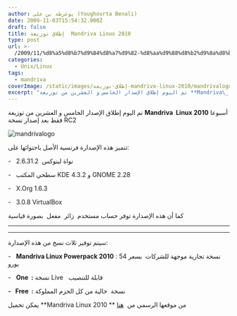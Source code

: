 ```yaml
---
author: يوغرطة بن علي (Youghourta Benali)
date: 2009-11-03T15:54:32.000Z
draft: false
title: إطلاق توزيعة  Mandriva Linux 2010
type: post
url: >-
  /2009/11/%d8%a5%d8%b7%d9%84%d8%a7%d9%82-%d8%aa%d9%88%d8%b2%d9%8a%d8%b9%d8%a9-mandriva-linux-2010/
categories:
  - Unix/Linux
tags:
  - mandriva
coverImage: /static/images/إطلاق-توزيعة-mandriva-linux-2010/mandrivalogo.jpg
excerpt: "تم اليوم إطلاق الإصدار الخامس و العشرين من توزيعة **Mandriva\_ Linux 2010** أسبوعا فقط بعد إصدار نسخة RC2\n\n![mandrivalogo](/static/images/إطلاق-توزيعة-mandriva-linux-2010/mandrivalogo.jpg)\n\nتتميز هذه الإصدارة فرنسية الأصل باحتوائها على:\n\n\\-\_\_ نواة لينوكس\_ 2.6.31.2\n\n\\-\_\_ سطحي المكتب KDE 4.3.2 و GNOME 2.28\n\n\\-\_\_ X.Org 1.6.3\n\n\\-\_\_ 3.0.8 VirtualBox\n\nكما أن هذه"
---
```

تم اليوم إطلاق الإصدار الخامس و العشرين من توزيعة **Mandriva  Linux 2010** أسبوعا فقط بعد إصدار نسخة RC2

![mandrivalogo](/static/images/إطلاق-توزيعة-mandriva-linux-2010/mandrivalogo.jpg)

تتميز هذه الإصدارة فرنسية الأصل باحتوائها على:

\-   نواة لينوكس  2.6.31.2

\-   سطحي المكتب KDE 4.3.2 و GNOME 2.28

\-   X.Org 1.6.3

\-   3.0.8 VirtualBox

كما أن هذه الإصدارة توفر حساب مستخدم  زائر  مفعل  بصورة قياسية

***

***

سيتم توفير ثلاث نسخ من هذه الإصدارة:

\-   **Mandriva Linux Powerpack 2010** : نسخة تجارية موجهة للشركات  بسعر 54 يورو

\-   **One  :** نسخة Live   قابلة للتنصيب

**-   Free  :** نسخة  خالية من كل الحزم المملوكة

يمكن تحميل \*\*Mandriva Linux 2010 \*\* من موقعها الرسمي من  [هنا](http://www2.mandriva.com/)
